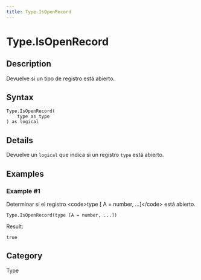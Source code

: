 ```yaml
---
title: Type.IsOpenRecord
---
```


# Type.IsOpenRecord


## Description

Devuelve si un tipo de registro está abierto.


## Syntax

```powerquery
Type.IsOpenRecord(
    type as type
) as logical
```


## Details

Devuelve un <code>logical</code> que indica si un registro <code>type</code> está abierto.


## Examples

### Example #1 
Determinar si el registro &lt;code&gt;type [ A = number, ...]&lt;/code&gt; está abierto.
```powerquery
Type.IsOpenRecord(type [A = number, ...])
```

Result: 
```powerquery
true
```




## Category
Type
